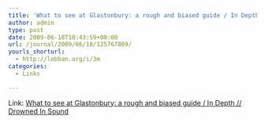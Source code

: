 ```yaml
---
title: 'What to see at Glastonbury: a rough and biased guide / In Depth // Drowned In Sound'
author: admin
type: post
date: 2009-06-18T10:43:59+00:00
url: /journal/2009/06/18/125767809/
yourls_shorturl:
  - http://lobban.org/i/3m
categories:
  - Links

---
```

Link: [What to see at Glastonbury: a rough and biased guide / In Depth // Drowned In Sound][1]

 [1]: http://drownedinsound.com/in_depth/4137133